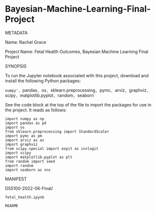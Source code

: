 # Bayesian-Machine-Learning-Final-Project
METADATA

Name: Rachel Grace

Project Name: Fetal Health Outcomes, Bayesian Machine Learning Final Project


SYNOPSIS

To run the Jupyter notebook associated with this project, download and install the following Python packages:

`numpy', `pandas`, `os`, `sklearn.preprocessing`, `pymc`, `arviz`, `graphviz`, `scipy`, `matplotlib.pyplot`, `random`, `seaborn`


See the code block at the top of the file to import the packages for use in the project. It reads as follows:
```
import numpy as np
import pandas as pd
import os
from sklearn.preprocessing import StandardScaler
import pymc as pm
import arviz as az
import graphviz
from scipy.special import expit as invlogit
import scipy
import matplotlib.pyplot as plt
from random import seed
import random
import seaborn as sns
```

MANIFEST

DS5100-2022-06-Final/
    
    fetal_health.ipynb
    
    README
